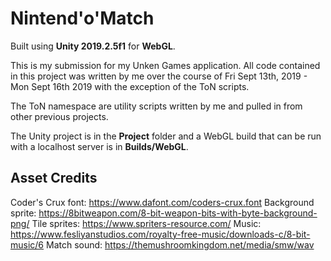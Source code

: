 # Nintend'o'Match

Built using **Unity 2019.2.5f1** for **WebGL**.

This is my submission for my Unken Games application.  All code contained in this project was written by me over the course of Fri Sept 13th, 2019 - Mon Sept 16th 2019 with the exception of the ToN scripts.

The ToN namespace are utility scripts written by me and pulled in from other previous projects.

The Unity project is in the **Project** folder and a WebGL build that can be run with a localhost server is in **Builds/WebGL**.

## Asset Credits

Coder's Crux font: https://www.dafont.com/coders-crux.font
Background sprite: https://8bitweapon.com/8-bit-weapon-bits-with-byte-background-png/
Tile sprites: https://www.spriters-resource.com/
Music: https://www.fesliyanstudios.com/royalty-free-music/downloads-c/8-bit-music/6
Match sound: https://themushroomkingdom.net/media/smw/wav